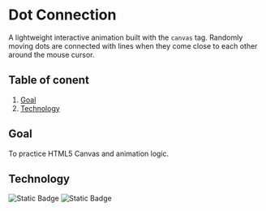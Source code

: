 # Dot Connection
A lightweight interactive animation built with the `canvas` tag. Randomly moving dots are connected with lines when they come close to each other around the mouse cursor. 
## Table of conent
1. [Goal](#goal)
2. [Technology](#technology)
## Goal
To practice HTML5 Canvas and animation logic.
## Technology 
![Static Badge](https://img.shields.io/badge/javascript-blue)
![Static Badge](https://img.shields.io/badge/HTML-red)

